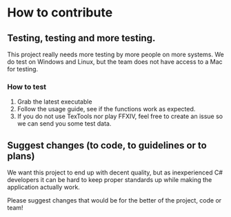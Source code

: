 # How to contribute

## Testing, testing and more testing.
This project really needs more testing by more people on more systems.
We do test on Windows and Linux, but the team does not have access to a Mac for testing.

### How to test
1. Grab the latest executable
2. Follow the usage guide, see if the functions work as expected.
3. If you do not use TexTools nor play FFXIV, feel free to create an issue so we can send you some test data.

## Suggest changes (to code, to guidelines or to plans)
We want this project to end up with decent quality, but as inexperienced C# developers it can be hard to keep proper standards up while making the application actually work.

Please suggest changes that would be for the better of the project, code or team!
